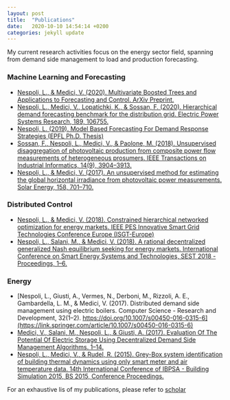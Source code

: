 ```yaml
---
layout: post
title:  "Publications"
date:   2020-10-10 14:54:14 +0200
categories: jekyll update
---
```

My current research activities focus on the energy sector field, spanning from demand side management to load and production forecasting. 

### Machine Learning and Forecasting

* [Nespoli, L., & Medici, V. (2020). Multivariate Boosted Trees and Applications to Forecasting and Control. ArXiv Preprint.](https://arxiv.org/abs/2003.03835)
* [Nespoli, L., Medici, V., Lopatichki, K., & Sossan, F. (2020). Hierarchical demand forecasting benchmark for the distribution grid. Electric Power Systems Research, 189, 106755.](https://www.sciencedirect.com/science/article/abs/pii/S0378779620305587)
* [Nespoli, L. (2019). Model Based Forecasting For Demand Response Strategies (EPFL Ph.D. Thesis)](https://doi.org/10.5075/EPFL-THESIS-9415)
* [Sossan, F., Nespoli, L., Medici, V., & Paolone, M. (2018). Unsupervised disaggregation of photovoltaic production from composite power flow measurements of heterogeneous prosumers. IEEE Transactions on Industrial Informatics, 14(9), 3904–3913.](https://ieeexplore.ieee.org/document/8253874)
* [Nespoli, L., & Medici, V. (2017). An unsupervised method for estimating the global horizontal irradiance from photovoltaic power measurements. Solar Energy, 158, 701–710.](https://www.sciencedirect.com/science/article/abs/pii/S0038092X17309076)


### Distributed Control 

* [Nespoli, L., & Medici, V. (2018). Constrained hierarchical networked optimization for energy markets.  IEEE PES Innovative Smart Grid Technologies Conference Europe (ISGT-Europe)](https://ieeexplore.ieee.org/document/8571643)
* [Nespoli, L., Salani, M., & Medici, V. (2018). A rational decentralized generalized Nash equilibrium seeking for energy markets. International Conference on Smart Energy Systems and Technologies, SEST 2018 - Proceedings, 1–6.](https://doi.org/10.1109/SEST.2018.8495809)

### Energy 
* [Nespoli, L., Giusti, A., Vermes, N., Derboni, M., Rizzoli, A. E., Gambardella, L. M., & Medici, V. (2017). Distributed demand side management using electric boilers. Computer Science - Research and Development, 32(1–2). https://doi.org/10.1007/s00450-016-0315-6](https://link.springer.com/article/10.1007/s00450-016-0315-6)
* [Medici, V., Salani, M., Nespoli, L., & Giusti, A. (2017). Evaluation Of The Potential Of Electric Storage Using Decentralized Demand Side Management Algorithms. 1–14.](https://www.sciencedirect.com/science/article/pii/S1876610217346064)
* [Nespoli, L., Medici, V., & Rudel, R. (2015). Grey-Box system identification of building thermal dynamics using only smart meter and air temperature data. 14th International Conference of IBPSA - Building Simulation 2015, BS 2015, Conference Proceedings.](http://www.ibpsa.org/proceedings/BS2015/p3006.pdf)

For an exhaustive lis of my publications, please refer to [scholar](https://scholar.google.com/citations?user=AhQt03cAAAAJ&hl=it&oi=ao)
